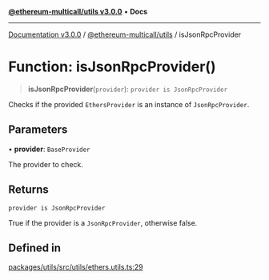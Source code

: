 [**@ethereum-multicall/utils v3.0.0**](../README.md) • **Docs**

***

[Documentation v3.0.0](../../../packages.md) / [@ethereum-multicall/utils](../README.md) / isJsonRpcProvider

# Function: isJsonRpcProvider()

> **isJsonRpcProvider**(`provider`): `provider is JsonRpcProvider`

Checks if the provided `EthersProvider` is an instance of `JsonRpcProvider`.

## Parameters

• **provider**: `BaseProvider`

The provider to check.

## Returns

`provider is JsonRpcProvider`

True if the provider is a `JsonRpcProvider`, otherwise false.

## Defined in

[packages/utils/src/utils/ethers.utils.ts:29](https://github.com/niZmosis/ethereum-multicall/blob/68ee699eca0cd184d8f0b7213bb6f4fe15a011a1/packages/utils/src/utils/ethers.utils.ts#L29)
